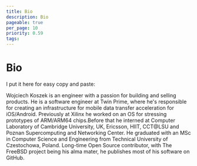 ```yaml
---
title: Bio
description: Bio
pageable: true
per_page: 10
priority: 0.59
tags:
---
```


# Bio

I put it here for easy copy and paste:

Wojciech Koszek is an engineer with a passion for building and selling
products. He is a software engineer at Twin Prime, where he's responsible
for creating an infrastructure for mobile data transfer acceleration for
iOS/Android. Previously at Xilinx he worked on an OS for stressing
prototypes of ARM/ARM64 chips.Before that he interned at Computer Laboratory
of Cambridge University, UK, Ericsson, HIIT, CCT@LSU and Poznan
Supercomputing and Networking Center. He graduated with an MSc in Computer
Science and Engineering from Technical University of Czestochowa, Poland.
Long-time Open Source contributor, with The FreeBSD project being his alma
mater, he publishes most of his software on GitHub.
